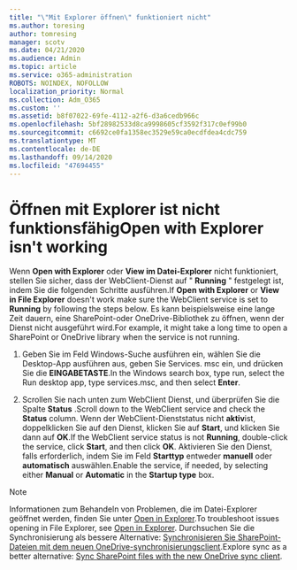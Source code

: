 ```yaml
---
title: "\"Mit Explorer öffnen\" funktioniert nicht"
ms.author: toresing
author: tomresing
manager: scotv
ms.date: 04/21/2020
ms.audience: Admin
ms.topic: article
ms.service: o365-administration
ROBOTS: NOINDEX, NOFOLLOW
localization_priority: Normal
ms.collection: Adm_O365
ms.custom: ''
ms.assetid: b8f07022-69fe-4112-a2f6-d3a6cedb966c
ms.openlocfilehash: 5bf28982533d8ca9998605cf3592f317c0ef99b0
ms.sourcegitcommit: c6692ce0fa1358ec3529e59ca0ecdfdea4cdc759
ms.translationtype: MT
ms.contentlocale: de-DE
ms.lasthandoff: 09/14/2020
ms.locfileid: "47694455"
---
```

# <a name="open-with-explorer-isnt-working"></a><span data-ttu-id="934ac-102">Öffnen mit Explorer ist nicht funktionsfähig</span><span class="sxs-lookup"><span data-stu-id="934ac-102">Open with Explorer isn't working</span></span>

<span data-ttu-id="934ac-103">Wenn **Open with Explorer** oder **View im Datei-Explorer** nicht funktioniert, stellen Sie sicher, dass der WebClient-Dienst auf " **Running** " festgelegt ist, indem Sie die folgenden Schritte ausführen.</span><span class="sxs-lookup"><span data-stu-id="934ac-103">If **Open with Explorer** or **View in File Explorer** doesn't work make sure the WebClient service is set to **Running** by following the steps below.</span></span> <span data-ttu-id="934ac-104">Es kann beispielsweise eine lange Zeit dauern, eine SharePoint-oder OneDrive-Bibliothek zu öffnen, wenn der Dienst nicht ausgeführt wird.</span><span class="sxs-lookup"><span data-stu-id="934ac-104">For example, it might take a long time to open a SharePoint or OneDrive library when the service is not running.</span></span> 
  
1. <span data-ttu-id="934ac-105">Geben Sie im Feld Windows-Suche ausführen ein, wählen Sie die Desktop-App ausführen aus, geben Sie Services. msc ein, und drücken Sie die **EINGABETASTE**.</span><span class="sxs-lookup"><span data-stu-id="934ac-105">In the Windows search box, type run, select the Run desktop app, type services.msc, and then select **Enter**.</span></span>
    
2. <span data-ttu-id="934ac-106">Scrollen Sie nach unten zum WebClient Dienst, und überprüfen Sie die Spalte **Status** .</span><span class="sxs-lookup"><span data-stu-id="934ac-106">Scroll down to the WebClient service and check the **Status** column.</span></span> <span data-ttu-id="934ac-107">Wenn der WebClient-Dienststatus nicht **aktiv**ist, doppelklicken Sie auf den Dienst, klicken Sie auf **Start**, und klicken Sie dann auf **OK**.</span><span class="sxs-lookup"><span data-stu-id="934ac-107">If the WebClient service status is not **Running**, double-click the service, click **Start**, and then click **OK**.</span></span> <span data-ttu-id="934ac-108">Aktivieren Sie den Dienst, falls erforderlich, indem Sie im Feld **Starttyp** entweder **manuell** oder **automatisch** auswählen.</span><span class="sxs-lookup"><span data-stu-id="934ac-108">Enable the service, if needed, by selecting either **Manual** or **Automatic** in the **Startup type** box.</span></span> 
    
> [!NOTE]
> <span data-ttu-id="934ac-109">Informationen zum Behandeln von Problemen, die im Datei-Explorer geöffnet werden, finden Sie unter [Open in Explorer](https://go.microsoft.com/fwlink/?linkid=871665).</span><span class="sxs-lookup"><span data-stu-id="934ac-109">To troubleshoot issues opening in File Explorer, see [Open in Explorer](https://go.microsoft.com/fwlink/?linkid=871665).</span></span> <span data-ttu-id="934ac-110">Durchsuchen Sie die Synchronisierung als bessere Alternative: [Synchronisieren Sie SharePoint-Dateien mit dem neuen OneDrive-synchronisierungsclient](https://go.microsoft.com/fwlink/?linkid=871666).</span><span class="sxs-lookup"><span data-stu-id="934ac-110">Explore sync as a better alternative: [Sync SharePoint files with the new OneDrive sync client](https://go.microsoft.com/fwlink/?linkid=871666).</span></span> 
  

